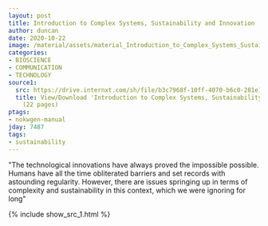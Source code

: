 ```yaml
---
layout: post
title: Introduction to Complex Systems, Sustainability and Innovation
author: duncan
date: 2020-10-22
image: /material/assets/material_Introduction_to_Complex_Systems_Sustainability_and.png
categories:
- BIOSCIENCE
- COMMUNICATION
- TECHNOLOGY
source1:
  src: https://drive.internxt.com/sh/file/b3c7968f-10ff-4070-b6c0-281e1f0e39ec/495e80a00692489728cafa2fd7a4c6d7c62ecf7410f3861ca24d3d852f519441
  title: View/Download 'Introduction to Complex Systems, Sustainability and Innovation'
    (22 pages)
ptags:
- nokwgen-manual
jday: 7487
tags:
- sustainability
---
```


"The technological innovations have always proved the impossible possible. Humans have all the time obliterated barriers and set records with astounding regularity. However, there are issues springing up in terms of complexity and sustainability in this context, which we were ignoring for long"

<!--more-->

{% include show_src_1.html %}

